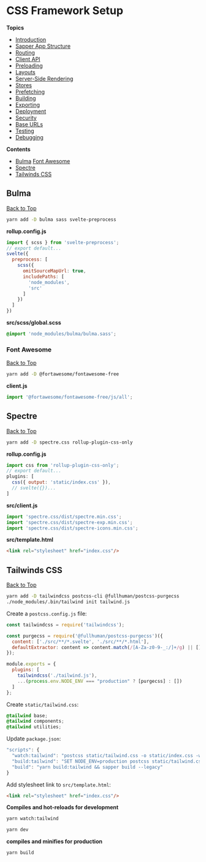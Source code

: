 # CSS Framework Setup

**Topics**  
* [Introduction](./readme.md)
* [Sapper App Structure](./01-sapper-app-structure.md)
* [Routing](./02-routing.md)
* [Client API](./03-client-api.md)
* [Preloading](./04-preloading.md)
* [Layouts](./05-layouts.md)
* [Server-Side Rendering](./06-server-side-rendering.md)
* [Stores](./07-stores.md)
* [Prefetching](./08-prefetching.md)
* [Building](./09-building.md)
* [Exporting](./10-exporting.md)
* [Deployment](./11-deployment.md)
* [Security](./12-security.md)
* [Base URLs](./13-base-urls.md)
* [Testing](./14-testing.md)
* [Debugging](./15-debugging.md)

**Contents**
* [Bulma](#bulma)
  [Font Awesome](#font-awesome)
* [Spectre](#spectre)
* [Tailwinds CSS](#tailwinds-css)

## Bulma
[Back to Top](#css-framework-setup)

```bash
yarn add -D bulma sass svelte-preprocess
```

**rollup.config.js**
```js
import { scss } from 'svelte-preprocess';
// export default...
svelte({
  preprocess: [
    scss({
      omitSourceMapUrl: true,
      includePaths: [
        'node_modules',
        'src'
      ]
    })
  ]
})
```

**src/scss/global.scss**
```scss
@import 'node_modules/bulma/bulma.sass';
```

### Font Awesome
[Back to Top](#css-framework-setup)

```bash
yarn add -D @fortawesome/fontawesome-free
```

**client.js**
```js
import '@fortawesome/fontawesome-free/js/all';
```

## Spectre
[Back to Top](#css-framework-setup)

```bash
yarn add -D spectre.css rollup-plugin-css-only
```

**rollup.config.js**
```js
import css from 'rollup-plugin-css-only';
// export default...
plugins: [
  css({ output: 'static/index.css' }),
  // svelte({})...
]
```

**src/client.js**
```js
import 'spectre.css/dist/spectre.min.css';
import 'spectre.css/dist/spectre-exp.min.css';
import 'spectre.css/dist/spectre-icons.min.css';
```

**src/template.html**
```html
<link rel="stylesheet" href="index.css"/>
```

## Tailwinds CSS
[Back to Top](#css-framework-setup)

```bash
yarn add -D tailwindcss postcss-cli @fullhuman/postcss-purgecss
./node_modules/.bin/tailwind init tailwind.js
```

Create a `postcss.config.js` file:

```js
const tailwindcss = require('tailwindcss');

const purgecss = require('@fullhuman/postcss-purgecss')({
  content: ['./src/**/*.svelte', './src/**/*.html'],
  defaultExtractor: content => content.match(/[A-Za-z0-9-_:/]+/g) || []
});

module.exports = {
  plugins: [
    tailwindcss('./tailwind.js'),
    ...(process.env.NODE_ENV === "production" ? [purgecss] : [])
  ]
};
```

Create `static/tailwind.css`:

```css
@tailwind base;
@tailwind components;
@tailwind utilities;
```

Update `package.json`:

```js
"scripts": {
  "watch:tailwind": "postcss static/tailwind.css -o static/index.css -w",
  "build:tailwind": "SET NODE_ENV=production postcss static/tailwind.css -o static/index.css",
  "build": "yarn build:tailwind && sapper build --legacy"
}
```

Add stylesheet link to `src/template.html`:

```html
<link rel="stylesheet" href="index.css"/>
```

**Compiles and hot-reloads for development**
```bash
yarn watch:tailwind
```

```bash
yarn dev
```

**compiles and minifies for production**
```bash
yarn build
```
